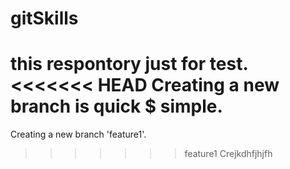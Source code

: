 # gitSkills
this respontory just for test.
<<<<<<< HEAD
Creating a new branch is quick $ simple.
=======
Creating a new branch 'feature1'.
>>>>>>> feature1
Crejkdhfjhjfh
